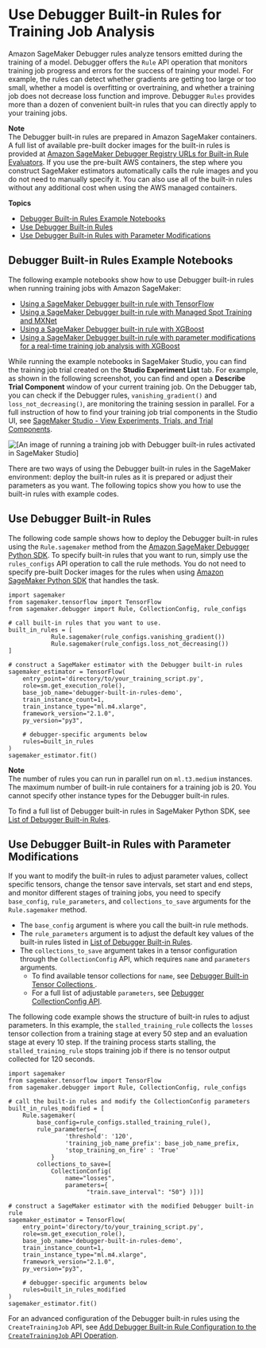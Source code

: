 # Use Debugger Built\-in Rules for Training Job Analysis<a name="use-debugger-built-in-rules"></a>

Amazon SageMaker Debugger rules analyze tensors emitted during the training of a model\. Debugger offers the `Rule` API operation that monitors training job progress and errors for the success of training your model\. For example, the rules can detect whether gradients are getting too large or too small, whether a model is overfitting or overtraining, and whether a training job does not decrease loss function and improve\. Debugger `Rules` provides more than a dozen of convenient built\-in rules that you can directly apply to your training jobs\.

**Note**  
The Debugger built\-in rules are prepared in Amazon SageMaker containers\. A full list of available pre\-built docker images for the built\-in rules is provided at [ Amazon SageMaker Debugger Registry URLs for Built\-in Rule Evaluators](https://docs.aws.amazon.com/sagemaker/latest/dg/debuger-built-in-registry-ids.html)\. If you use the pre\-built AWS containers, the step where you construct SageMaker estimators automatically calls the rule images and you do not need to manually specify it\. You can also use all of the built\-in rules without any additional cost when using the AWS managed containers\.

**Topics**
+ [Debugger Built\-in Rules Example Notebooks](#debugger-built-in-rules-notebook-example)
+ [Use Debugger Built\-in Rules](#debugger-deploy-built-in-rules)
+ [Use Debugger Built\-in Rules with Parameter Modifications](#debugger-deploy-modified-built-in-rules)

## Debugger Built\-in Rules Example Notebooks<a name="debugger-built-in-rules-notebook-example"></a>

The following example notebooks show how to use Debugger built\-in rules when running training jobs with Amazon SageMaker: 
+ [Using a SageMaker Debugger built\-in rule with TensorFlow](https://github.com/awslabs/amazon-sagemaker-examples/tree/master/sagemaker-debugger/tensorflow_builtin_rule)
+ [Using a SageMaker Debugger built\-in rule with Managed Spot Training and MXNet](https://github.com/awslabs/amazon-sagemaker-examples/tree/master/sagemaker-debugger/mxnet_spot_training)
+ [Using a SageMaker Debugger built\-in rule with XGBoost](https://github.com/awslabs/amazon-sagemaker-examples/tree/master/sagemaker-debugger/xgboost_builtin_rules)
+ [Using a SageMaker Debugger built\-in rule with parameter modifications for a real\-time training job analysis with XGBoost](https://github.com/awslabs/amazon-sagemaker-examples/tree/master/sagemaker-debugger/xgboost_realtime_analysis)

 While running the example notebooks in SageMaker Studio, you can find the training job trial created on the **Studio Experiment List** tab\. For example, as shown in the following screenshot, you can find and open a **Describe Trial Component** window of your current training job\. On the Debugger tab, you can check if the Debugger rules, `vanishing_gradient()` and `loss_not_decreasing()`, are monitoring the training session in parallel\. For a full instruction of how to find your training job trial components in the Studio UI, see [SageMaker Studio \- View Experiments, Trials, and Trial Components](https://docs.aws.amazon.com/sagemaker/latest/dg/studio-tasks.html#studio-tasks-experiments)\.

![\[An image of running a training job with Debugger built-in rules activated in SageMaker Studio\]](http://docs.aws.amazon.com/sagemaker/latest/dg/images/debugger-built-in-rule-studio.png)

There are two ways of using the Debugger built\-in rules in the SageMaker environment: deploy the built\-in rules as it is prepared or adjust their parameters as you want\. The following topics show you how to use the built\-in rules with example codes\.

## Use Debugger Built\-in Rules<a name="debugger-deploy-built-in-rules"></a>

The following code sample shows how to deploy the Debugger built\-in rules using the `Rule.sagemaker` method from the [Amazon SageMaker Debugger Python SDK](https://sagemaker.readthedocs.io/en/stable/api/training/debugger.html)\. To specify built\-in rules that you want to run, simply use the `rules_configs` API operation to call the rule methods\. You do not need to specify pre\-built Docker images for the rules when using [Amazon SageMaker Python SDK](https://sagemaker.readthedocs.io) that handles the task\. 

```
import sagemaker
from sagemaker.tensorflow import TensorFlow
from sagemaker.debugger import Rule, CollectionConfig, rule_configs

# call built-in rules that you want to use.
built_in_rules = [ 
            Rule.sagemaker(rule_configs.vanishing_gradient())
            Rule.sagemaker(rule_configs.loss_not_decreasing())
]

# construct a SageMaker estimator with the Debugger built-in rules
sagemaker_estimator = TensorFlow(
    entry_point='directory/to/your_training_script.py',
    role=sm.get_execution_role(),
    base_job_name='debugger-built-in-rules-demo',
    train_instance_count=1,
    train_instance_type="ml.m4.xlarge",
    framework_version="2.1.0",
    py_version="py3",

    # debugger-specific arguments below
    rules=built_in_rules
)
sagemaker_estimator.fit()
```

**Note**  
The number of rules you can run in parallel run on `ml.t3.medium` instances\. The maximum number of built\-in rule containers for a training job is 20\. You cannot specify other instance types for the Debugger built\-in rules\.

To find a full list of Debugger built\-in rules in SageMaker Python SDK, see [List of Debugger Built\-in Rules](debugger-built-in-rules.md)\.

## Use Debugger Built\-in Rules with Parameter Modifications<a name="debugger-deploy-modified-built-in-rules"></a>

If you want to modify the built\-in rules to adjust parameter values, collect specific tensors, change the tensor save intervals, set start and end steps, and monitor different stages of training jobs, you need to specify `base_config`, `rule_parameters`, and `collections_to_save` arguments for the `Rule.sagemaker` method\.
+ The `base_config` argument is where you call the built\-in rule methods\.
+ The `rule_parameters` argument is to adjust the default key values of the built\-in rules listed in [List of Debugger Built\-in Rules](debugger-built-in-rules.md)\.
+ The `collections_to_save` argument takes in a tensor configuration through the `CollectionConfig` API, which requires `name` and `parameters` arguments\. 
  + To find available tensor collections for `name`, see [ Debugger Built\-in Tensor Collections ](https://github.com/awslabs/sagemaker-debugger/blob/master/docs/api.md#built-in-collections)\. 
  + For a full list of adjustable `parameters`, see [ Debugger CollectionConfig API](https://github.com/awslabs/sagemaker-debugger/blob/master/docs/api.md#configuring-collection-using-sagemaker-python-sdk)\.

The following code example shows the structure of built\-in rules to adjust parameters\. In this example, the `stalled_training_rule` collects the `losses` tensor collection from a training stage at every 50 step and an evaluation stage at every 10 step\. If the training process starts stalling, the `stalled_training_rule` stops training job if there is no tensor output collected for 120 seconds\. 

```
import sagemaker
from sagemaker.tensorflow import TensorFlow
from sagemaker.debugger import Rule, CollectionConfig, rule_configs

# call the built-in rules and modify the CollectionConfig parameters
built_in_rules_modified = [
    Rule.sagemaker(
        base_config=rule_configs.stalled_training_rule(),
        rule_parameters={
                'threshold': '120',
                'training_job_name_prefix': base_job_name_prefix,
                'stop_training_on_fire' : 'True'
            }
        collections_to_save=[ 
            CollectionConfig(
                name="losses", 
                parameters={
                      "train.save_interval": "50"} )])]

# construct a SageMaker estimator with the modified Debugger built-in rule
sagemaker_estimator = TensorFlow(
    entry_point='directory/to/your_training_script.py',
    role=sm.get_execution_role(),
    base_job_name='debugger-built-in-rules-demo',
    train_instance_count=1,
    train_instance_type="ml.m4.xlarge",
    framework_version="2.1.0",
    py_version="py3",

    # debugger-specific arguments below
    rules=built_in_rules_modified
)
sagemaker_estimator.fit()
```

For an advanced configuration of the Debugger built\-in rules using the `CreateTrainingJob` API, see [Add Debugger Built\-in Rule Configuration to the `CreateTrainingJob` API Operation](debugger-createtrainingjob-api.md#debugger-built-in-rules-api)\.